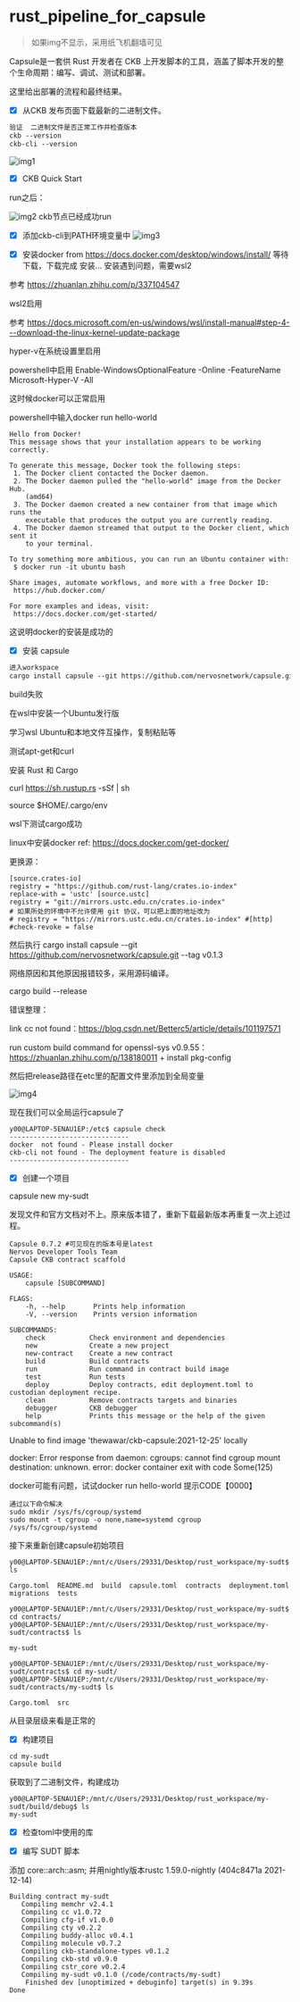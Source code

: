 # rust_pipeline_for_capsule

> 如果img不显示，采用纸飞机翻墙可见


Capsule是一套供 Rust 开发者在 CKB 上开发脚本的工具，涵盖了脚本开发的整个生命周期：编写、调试、测试和部署。

这里给出部署的流程和最终结果。

* [x]  从CKB 发布页面下载最新的二进制文件。

```txt
验证  二进制文件是否正常工作并检查版本
ckb --version 
ckb-cli --version
```

![img1](./img1.png)

* [x] CKB Quick Start

run之后：

![img2](./img2.png)
ckb节点已经成功run

* [x] 添加ckb-cli到PATH环境变量中
![img3](./img3.png)

* [x] 安装docker
from https://docs.docker.com/desktop/windows/install/
等待下载，下载完成
安装...
安装遇到问题，需要wsl2 

参考 https://zhuanlan.zhihu.com/p/337104547

wsl2启用

参考
https://docs.microsoft.com/en-us/windows/wsl/install-manual#step-4---download-the-linux-kernel-update-package


hyper-v在系统设置里启用

powershell中启用
Enable-WindowsOptionalFeature -Online -FeatureName Microsoft-Hyper-V -All

这时候docker可以正常启用

powershell中输入docker run hello-world

```
Hello from Docker!
This message shows that your installation appears to be working correctly.

To generate this message, Docker took the following steps:
 1. The Docker client contacted the Docker daemon.
 2. The Docker daemon pulled the "hello-world" image from the Docker Hub.
    (amd64)
 3. The Docker daemon created a new container from that image which runs the
    executable that produces the output you are currently reading.
 4. The Docker daemon streamed that output to the Docker client, which sent it
    to your terminal.

To try something more ambitious, you can run an Ubuntu container with:
 $ docker run -it ubuntu bash

Share images, automate workflows, and more with a free Docker ID:
 https://hub.docker.com/

For more examples and ideas, visit:
 https://docs.docker.com/get-started/
```

这说明docker的安装是成功的

* [x]  安装 capsule

```txt
进入workspace
cargo install capsule --git https://github.com/nervosnetwork/capsule.git --tag v0.1.3
```

build失败


在wsl中安装一个Ubuntu发行版

学习wsl Ubuntu和本地文件互操作，复制粘贴等

测试apt-get和curl

安装 Rust 和 Cargo

curl https://sh.rustup.rs -sSf | sh

source $HOME/.cargo/env 

wsl下测试cargo成功

linux中安装docker  ref: https://docs.docker.com/get-docker/


更换源：
```
[source.crates-io] 
registry = "https://github.com/rust-lang/crates.io-index" 
replace-with = 'ustc' [source.ustc] 
registry = "git://mirrors.ustc.edu.cn/crates.io-index" 
# 如果所处的环境中不允许使用 git 协议，可以把上面的地址改为 
# registry = "https://mirrors.ustc.edu.cn/crates.io-index" #[http] #check-revoke = false
```

然后执行
cargo install capsule --git https://github.com/nervosnetwork/capsule.git --tag v0.1.3


网络原因和其他原因报错较多，采用源码编译。

cargo build --release

错误整理：

link cc not found：https://blog.csdn.net/Betterc5/article/details/101197571

run custom build command for openssl-sys v0.9.55：https://zhuanlan.zhihu.com/p/138180011 + install pkg-config

然后把release路径在etc里的配置文件里添加到全局变量

![img4](./img4.png)

现在我们可以全局运行capsule了

```
y00@LAPTOP-5ENAU1EP:/etc$ capsule check
------------------------------
docker  not found - Please install docker
ckb-cli not found - The deployment feature is disabled
------------------------------
```

* [x] 创建一个项目

capsule new my-sudt

发现文件和官方文档对不上。原来版本错了，重新下载最新版本再重复一次上述过程。

```
Capsule 0.7.2 #可见现在的版本号是latest
Nervos Developer Tools Team
Capsule CKB contract scaffold

USAGE:
    capsule [SUBCOMMAND]

FLAGS:
    -h, --help       Prints help information
    -V, --version    Prints version information

SUBCOMMANDS:
    check           Check environment and dependencies
    new             Create a new project
    new-contract    Create a new contract
    build           Build contracts
    run             Run command in contract build image
    test            Run tests
    deploy          Deploy contracts, edit deployment.toml to custodian deployment recipe.
    clean           Remove contracts targets and binaries
    debugger        CKB debugger
    help            Prints this message or the help of the given subcommand(s)
```

Unable to find image 'thewawar/ckb-capsule:2021-12-25' locally

docker: Error response from daemon: cgroups: cannot find cgroup mount destination: unknown.
error: docker container exit with code Some(125)

docker可能有问题，试试docker run hello-world
提示CODE【0000】 

```
通过以下命令解决
sudo mkdir /sys/fs/cgroup/systemd 
sudo mount -t cgroup -o none,name=systemd cgroup /sys/fs/cgroup/systemd
```
接下来重新创建capsule初始项目
```
y00@LAPTOP-5ENAU1EP:/mnt/c/Users/29331/Desktop/rust_workspace/my-sudt$ ls

Cargo.toml  README.md  build  capsule.toml  contracts  deployment.toml  migrations  tests

y00@LAPTOP-5ENAU1EP:/mnt/c/Users/29331/Desktop/rust_workspace/my-sudt$ cd contracts/
y00@LAPTOP-5ENAU1EP:/mnt/c/Users/29331/Desktop/rust_workspace/my-
sudt/contracts$ ls

my-sudt

y00@LAPTOP-5ENAU1EP:/mnt/c/Users/29331/Desktop/rust_workspace/my-sudt/contracts$ cd my-sudt/
y00@LAPTOP-5ENAU1EP:/mnt/c/Users/29331/Desktop/rust_workspace/my-
sudt/contracts/my-sudt$ ls

Cargo.toml  src
```
从目录层级来看是正常的

* [x] 构建项目

```
cd my-sudt 
capsule build
```
获取到了二进制文件，构建成功
```
y00@LAPTOP-5ENAU1EP:/mnt/c/Users/29331/Desktop/rust_workspace/my-sudt/build/debug$ ls
my-sudt
```

* [x] 检查toml中使用的库

* [x] 编写 SUDT 脚本

添加  core::arch::asm; 并用nightly版本rustc 1.59.0-nightly (404c8471a 2021-12-14)   

```
Building contract my-sudt
   Compiling memchr v2.4.1
   Compiling cc v1.0.72
   Compiling cfg-if v1.0.0
   Compiling cty v0.2.2
   Compiling buddy-alloc v0.4.1
   Compiling molecule v0.7.2
   Compiling ckb-standalone-types v0.1.2
   Compiling ckb-std v0.9.0
   Compiling cstr_core v0.2.4
   Compiling my-sudt v0.1.0 (/code/contracts/my-sudt)
    Finished dev [unoptimized + debuginfo] target(s) in 9.39s
Done
```


